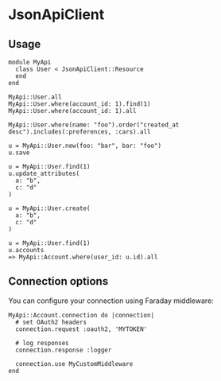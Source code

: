 # JsonApiClient

## Usage

```
module MyApi
  class User < JsonApiClient::Resource
  end
end

MyApi::User.all
MyApi::User.where(account_id: 1).find(1)
MyApi::User.where(account_id: 1).all

MyApi::User.where(name: "foo").order("created_at desc").includes(:preferences, :cars).all

u = MyApi::User.new(foo: "bar", bar: "foo")
u.save

u = MyApi::User.find(1)
u.update_attributes(
  a: "b",
  c: "d"
)

u = MyApi::User.create(
  a: "b",
  c: "d"
)

u = MyApi::User.find(1)
u.accounts
=> MyApi::Account.where(user_id: u.id).all
```

## Connection options

You can configure your connection using Faraday middleware:

```
MyApi::Account.connection do |connection|
  # set OAuth2 headers
  connection.request :oauth2, 'MYTOKEN'

  # log responses
  connection.response :logger

  connection.use MyCustomMiddleware
end
```